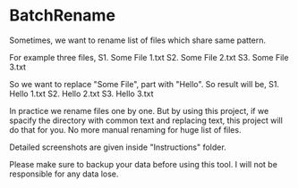 # BatchRename
Sometimes, we want to rename list of files which share same pattern.

For example three files,
S1. Some File 1.txt
S2. Some File 2.txt
S3. Some File 3.txt

So we want to replace "Some File", part with "Hello".
So result will be,
S1. Hello 1.txt
S2. Hello 2.txt
S3. Hello 3.txt

In practice we rename files one by one.
But by using this project, if we spacify the directory with common text and replacing text, this project will do that for you.
No more manual renaming for huge list of files.

Detailed screenshots are given inside "Instructions" folder.

Please make sure to backup your data before using this tool. I will not be responsible for any data lose.
